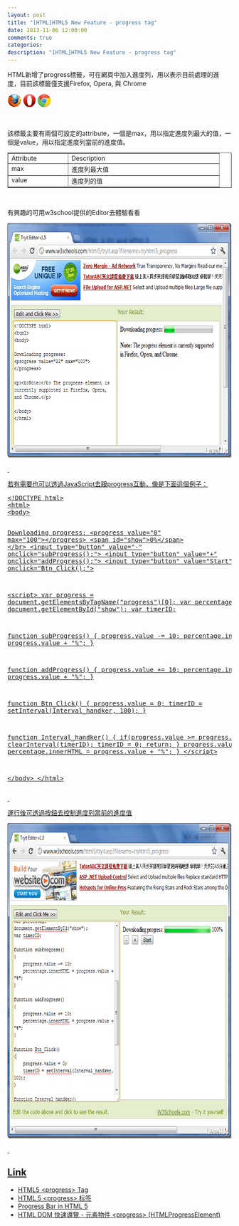 ```yaml
---
layout: post
title: "[HTML]HTML5 New Feature - progress tag"
date: 2013-11-06 12:00:00
comments: true
categories: 
description: "[HTML]HTML5 New Feature - progress tag"
---
```

<p>HTML新增了progress標籤，可在網頁中加入進度列，用以表示目前處理的進度，目前該標籤僅支援Firefox, Opera, 與 Chrome</p>  <p><img title="Firefox" alt="Firefox" src="\images\posts\e1e43570-4a63-43f2-a8f5-542d120de299\compatible_firefox.gif" width="31" height="30" /> <img title="Opera" alt="Opera" src="\images\posts\e1e43570-4a63-43f2-a8f5-542d120de299\compatible_opera.gif" width="28" height="30" /> <img title="Google Chrome" alt="Google Chrome" src="\images\posts\e1e43570-4a63-43f2-a8f5-542d120de299\compatible_chrome.gif" width="31" height="30" /></p>  <p> </p>  <p>該標籤主要有兩個可設定的attribute，一個是max，用以指定進度列最大的值，一個是value，用以指定進度列當前的進度值。</p>  <table border="1" cellspacing="0" cellpadding="2" width="440"><tbody>     <tr>       <td valign="top" width="113">Attribute</td>        <td valign="top" width="325">Description</td>     </tr>      <tr>       <td valign="top" width="117">max</td>        <td valign="top" width="325">進度列最大值</td>     </tr>      <tr>       <td valign="top" width="120">value</td>        <td valign="top" width="325">進度列的值</td>     </tr>   </tbody></table>  <p> </p>  <p>有興趣的可用w3school提供的Editor</a>去體驗看看</p>  <p><a href="http://files.dotblogs.com.tw/larrynung/1202/HTMLHTML5NewFeatureprogresstag_1140E/image_2.png"><img style="border-right-width: 0px; border-top-width: 0px; border-bottom-width: 0px; border-left-width: 0px" border="0" alt="image" src="\images\posts\e1e43570-4a63-43f2-a8f5-542d120de299\image_thumb.png" width="733" height="528" /> </p>  <p> </p>  <p>若有需要也可以透過JavaScript去跟progress互動，像是下面這個例子：</p>  <div style="padding-bottom: 0px; margin: 0px; padding-left: 0px; padding-right: 0px; display: inline; float: none; padding-top: 0px" id="scid:812469c5-0cb0-4c63-8c15-c81123a09de7:b00e6ac6-d666-41ca-9b0d-c5ecaeada3c4" class="wlWriterSmartContent"><pre name="code" class="xml">&lt;!DOCTYPE html&gt;
&lt;html&gt;
&lt;body&gt;

Downloading progress:
&lt;progress value="0" max="100"&gt;&lt;/progress&gt;
&lt;span id="show"&gt;0%&lt;/span&gt;
&lt;/br&gt;
&lt;input type="button" value="-" onclick="subProgress();"&gt;
&lt;input type="button" value="+" onclick="addProgress();"&gt;
&lt;input type="button" value="Start" onclick="Btn_Click();"&gt;

&lt;script&gt;
var progress = document.getElementsByTagName("progress")[0];
var percentage = document.getElementById("show");
var timerID;

function subProgress()
{
    progress.value -= 10;
    percentage.innerHTML = progress.value + "%";
}

function addProgress()
{
    progress.value += 10;
    percentage.innerHTML = progress.value + "%";
}

function Btn_Click()
{
    progress.value = 0;
    timerID = setInterval(Interval_handker, 100);
}

function Interval_handker()
{
    if(progress.value &gt;= progress.max)
    {
        clearInterval(timerID);
        timerID = 0;
        return;
    }
    progress.value += 10;
    percentage.innerHTML = progress.value + "%";
}
&lt;/script&gt;

&lt;/body&gt;
&lt;/html&gt;</pre></div>

<p> </p>

<p>運行後可透過按鈕去控制進度列當前的進度值</p>

<p><img style="border-bottom: 0px; border-left: 0px; border-top: 0px; border-right: 0px" border="0" alt="image" src="\images\posts\e1e43570-4a63-43f2-a8f5-542d120de299\image_thumb_2.png" width="773" height="709" /> </p>

<p> </p>

<h2>Link</h2>

<ul>
  <li>HTML5 &lt;progress&gt; Tag </li>

  <li>HTML 5 &lt;progress&gt; 标签 </li>

  <li>Progress Bar in HTML 5 </li>

  <li>HTML DOM 快速導覽 - 元素物件 &lt;progress&gt; (HTMLProgressElement) </li>
</ul>